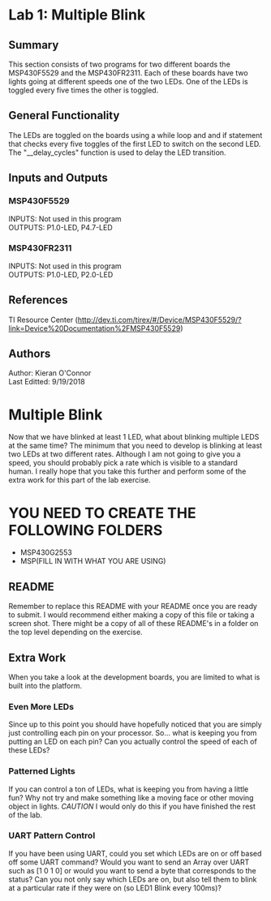 # Lab 1: Multiple Blink

## Summary
  This section consists of two programs for two different boards the MSP430F5529 and the MSP430FR2311. Each of these boards have two lights going at different speeds one of the two LEDs. One of the LEDs is toggled every five times the other is toggled.

## General Functionality
 The LEDs are toggled on the boards using a while loop and and if statement that checks every five toggles of the first LED to switch on the second LED. The "__delay_cycles" function is used to delay the LED transition.
 
## Inputs and Outputs

### MSP430F5529
 INPUTS: Not used in this program  
 OUTPUTS: P1.0-LED, P4.7-LED
 
### MSP430FR2311
 INPUTS: Not used in this program  
 OUTPUTS: P1.0-LED, P2.0-LED
 
## References
   TI Resource Center (http://dev.ti.com/tirex/#/Device/MSP430F5529/?link=Device%20Documentation%2FMSP430F5529)

## Authors

   Author: Kieran O'Connor  
   Last Editted: 9/19/2018


# Multiple Blink
Now that we have blinked at least 1 LED, what about blinking multiple LEDS at the same time? The minimum that you need to develop is blinking at least two LEDs at two different rates. Although I am not going to give you a speed, you should probably pick a rate which is visible to a standard human. I really hope that you take this further and perform some of the extra work for this part of the lab exercise.


# YOU NEED TO CREATE THE FOLLOWING FOLDERS
* MSP430G2553
* MSP(FILL IN WITH WHAT YOU ARE USING)

## README
Remember to replace this README with your README once you are ready to submit. I would recommend either making a copy of this file or taking a screen shot. There might be a copy of all of these README's in a folder on the top level depending on the exercise.

## Extra Work
When you take a look at the development boards, you are limited to what is built into the platform.

### Even More LEDs
Since up to this point you should have hopefully noticed that you are simply just controlling each pin on your processor. So... what is keeping you from putting an LED on each pin? Can you actually control the speed of each of these LEDs?

### Patterned Lights
If you can control a ton of LEDs, what is keeping you from having a little fun? Why not try and make something like a moving face or other moving object in lights. *CAUTION* I would only do this if you have finished the rest of the lab.

### UART Pattern Control
If you have been using UART, could you set which LEDs are on or off based off some UART command? Would you want to send an Array over UART such as [1 0 1 0] or would you want to send a byte that corresponds to the status? Can you not only say which LEDs are on, but also tell them to blink at a particular rate if they were on (so LED1 Blink every 100ms)?
